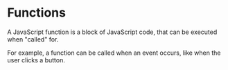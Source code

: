 # Functions

A JavaScript function is a block of JavaScript code, that can be executed when "called" for.

For example, a function can be called when an event occurs, like when the user clicks a button.